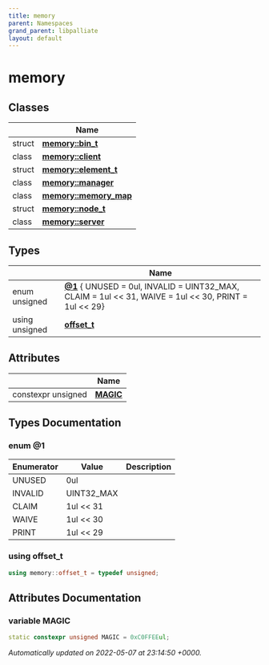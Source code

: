 ```yaml
---
title: memory
parent: Namespaces
grand_parent: libpalliate
layout: default
---
```


# memory



## Classes

|                | Name           |
| -------------- | -------------- |
| struct | **[memory::bin_t](/libpalliate/generated/Classes/structmemory_1_1bin__t)**  |
| class | **[memory::client](/libpalliate/generated/Classes/classmemory_1_1client)**  |
| struct | **[memory::element_t](/libpalliate/generated/Classes/structmemory_1_1element__t)**  |
| class | **[memory::manager](/libpalliate/generated/Classes/classmemory_1_1manager)**  |
| class | **[memory::memory_map](/libpalliate/generated/Classes/classmemory_1_1memory__map)**  |
| struct | **[memory::node_t](/libpalliate/generated/Classes/structmemory_1_1node__t)**  |
| class | **[memory::server](/libpalliate/generated/Classes/classmemory_1_1server)**  |

## Types

|                | Name           |
| -------------- | -------------- |
| enum unsigned | **[@1](/libpalliate/generated/Namespaces/namespacememory#enum-@1)** { UNUSED = 0ul, INVALID = UINT32_MAX, CLAIM = 1ul << 31, WAIVE = 1ul << 30, PRINT = 1ul << 29} |
| using unsigned | **[offset_t](/libpalliate/generated/Namespaces/namespacememory#using-offset-t)**  |

## Attributes

|                | Name           |
| -------------- | -------------- |
| constexpr unsigned | **[MAGIC](/libpalliate/generated/Namespaces/namespacememory#variable-magic)**  |

## Types Documentation

### enum @1

| Enumerator | Value | Description |
| ---------- | ----- | ----------- |
| UNUSED | 0ul|   |
| INVALID | UINT32_MAX|   |
| CLAIM | 1ul << 31|   |
| WAIVE | 1ul << 30|   |
| PRINT | 1ul << 29|   |




### using offset_t

```cpp
using memory::offset_t = typedef unsigned;
```




## Attributes Documentation

### variable MAGIC

```cpp
static constexpr unsigned MAGIC = 0xC0FFEEul;
```






_Automatically updated on 2022-05-07 at 23:14:50 +0000._